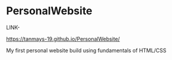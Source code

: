 # PersonalWebsite

LINK-

https://tanmays-19.github.io/PersonalWebsite/

My first personal website build using fundamentals of HTML/CSS
